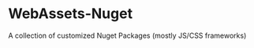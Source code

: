 WebAssets-Nuget
===============

A collection of customized Nuget Packages (mostly JS/CSS frameworks)